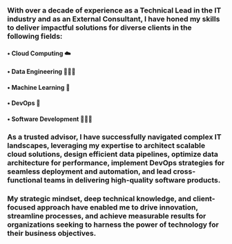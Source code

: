 ### With over a decade of experience as a Technical Lead in the IT industry and as an External Consultant, I have honed my skills to deliver impactful solutions for diverse clients in the following fields:

#### • Cloud Computing ☁️
#### • Data Engineering 👷🏻‍♂️
#### • Machine Learning 🤖
#### • DevOps 🦾
#### • Software Development 🧑🏻‍💻

### As a trusted advisor, I have successfully navigated complex IT landscapes, leveraging my expertise to architect scalable cloud solutions, design efficient data pipelines, optimize data architecture for performance, implement DevOps strategies for seamless deployment and automation, and lead cross-functional teams in delivering high-quality software products.

### My strategic mindset, deep technical knowledge, and client-focused approach have enabled me to drive innovation, streamline processes, and achieve measurable results for organizations seeking to harness the power of technology for their business objectives.
